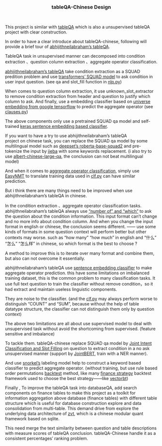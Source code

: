 <!--
construction documentation 
components description:
-->

<br />
<p align="center">
  <!--
  <a href="https://github.com/othneildrew/Best-README-Template">
    <img src="images/logo.png" alt="Logo" width="80" height="80">
  </a>
  -->
  
  <!--
  <h3 align="center">Best-README-Template</h3>
  <h3 align="center">Weighted-W2V-Senti</h3>
  -->
  <h3 align="center">tableQA-Chinese Design</h3>

  <p align="center">
    <br />
  </p>
</p>

This project is similar with [tableQA](https://github.com/abhijithneilabraham/tableQA) which is also a unsupervised tableQA project with clear construction.

In order to have a clear introduce about tableQA-chinese, following will provide a brief tour of [abhijithneilabraham’s tableQA](https://github.com/abhijithneilabraham/tableQA).

TableQA task in unsupervised manner can decomposed into condition extraction 、question column extraction 、aggregate operator classification.

[abhijithneilabraham’s tableQA](https://github.com/abhijithneilabraham/tableQA) take condition extraction as a SQUAD predition problem and use [transformers’ SQUAD model](https://huggingface.co/bert-large-uncased-whole-word-masking-finetuned-squad)
to ask condition in user input question. (see qa and slot_fill function in [nlp.py](https://github.com/abhijithneilabraham/tableQA/blob/master/tableqa/nlp.py))

When comes to question column extraction, it use unknown_slot_extractor to remove condition extraction from header and question to justify which column to ask.
And finally, use a embedding classifier based on [universe embedding from google tensorflow](https://tfhub.dev/google/universal-sentence-encoder/4) to predict the aggregate operator (see [clauses.py](https://github.com/abhijithneilabraham/tableQA/blob/master/tableqa/clauses.py))

The above components only use a pretrained SQUAD qa model and self-trained [keras sentence embedding based classifier](https://github.com/abhijithneilabraham/tableQA/blob/master/tableqa/Question_Classifier.h5).
 
If you want to have a try to use abhijithneilabraham’s tableQA   
project on chinese task, you can replace the SQUAD qa model by some multilingual model such as [deepset’s roberta-base-squad2](https://huggingface.co/deepset/roberta-base-squad2)
and pre-tokenize the input by [jieba](https://github.com/fxsjy/jieba) with some keywords replacement. (i also try to use [albert-chinese-large-qa](https://huggingface.co/wptoux/albert-chinese-large-qa), the conclusion can not beat multilingual model)

And when it comes to [aggregate operator classification](https://github.com/abhijithneilabraham/tableQA/blob/master/tableqa/clauses.py), simply use [EasyNMT](https://github.com/UKPLab/EasyNMT) to translate training data used in [clf.py](https://github.com/abhijithneilabraham/tableQA/blob/master/tableqa/clf.py) can have similar prediction.

But i think there are many things need to be improved when use abhijithneilabraham’s tableQA in chinese.

In the condition extraction 、aggregate operator classification tasks.
abhijithneilabraham’s tableQA always use [“number of” and “which”](https://github.com/abhijithneilabraham/tableQA/blob/master/tableqa/nlp.py) to ask the question about the condition information. This input format can’t change and no more info about condition column. And when you change the input format in english or chinese, the conclusion seems different. —— use some kinds of formats in some question context will perform better but other contexts may worse. such as “how many” “how much” in english and “什么” “怎么” “怎么样” in chinese, so which format is the best to choose ? 

A method to improve this is to iterate over many format and combine them, but also can not overcome it essentially.

abhijithneilabraham’s tableQA use [sentence embedding classifier](https://github.com/abhijithneilabraham/tableQA/blob/master/tableqa/clauses.py) to make aggregate operator prediction. this have some limitations on imbalanced training dataset, this is the common problem to many classification tasks. It use full text question to train the classifier without remove condition，so it had extract and maintain useless linguistic components.

They are noise to the classifier. (and the  [clf.py](https://github.com/abhijithneilabraham/tableQA/blob/master/tableqa/clf.py) may always perform worse to distinguish “COUNT” and “SUM”, because without the help of table datatype structure, the classifier can not distinguish them only by question context)

The above two limitations are all about use supervised model to deal with unsupervised task without avoid the shortcoming from supervised.
(feature sensitive and imbalance)

To tackle them. tableQA-chinese replace SQUAD qa model by [Joint Intent Classification and Slot Filling](https://github.com/monologg/JointBERT) on question to extract condition in a no ask unsupervised manner (support by [JointBERT](https://github.com/monologg/JointBERT), train with a NER manner).

And use [snorkel’s](https://github.com/snorkel-team/snorkel) labeling model help to construct a keyword based classifier to predict aggregate operator. (without training, but use rule based order permutations [backtest](https://en.wikipedia.org/wiki/Backtesting) method,  like many [finance strategy](https://en.wikipedia.org/wiki/Trading_strategy) backtest framework used to choose the best strategy——like [vectorbt](https://github.com/polakowo/vectorbt/blob/master/examples/MACDVolume.ipynb))

Finally , To improve the tableQA task into databaseQA, add search components on finance tables to make this project as a toolkit for information aggregation above database (finance tables) with different table structure which is useful for database construction explore and data consolidation from multi-table.
This demand drive from explore the underlying data architecture of [zvt](https://github.com/zvtvz/zvt), which is a chinese modular quant framework based on sqlite.

This need merge the text similarity between question and table descriptions with measure scores of tableQA conclusion. tableQA-Chinese handle it as a  
consistent percentages’ ranking problem.
